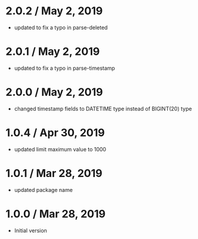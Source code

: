 2.0.2 / May 2, 2019
==================
  * updated to fix a typo in parse-deleted

2.0.1 / May 2, 2019
==================
  * updated to fix a typo in parse-timestamp

2.0.0 / May 2, 2019
==================
  * changed timestamp fields to DATETIME type instead of BIGINT(20) type

1.0.4 / Apr 30, 2019
==================
  * updated limit maximum value to 1000

1.0.1 / Mar 28, 2019
==================
  * updated package name

1.0.0 / Mar 28, 2019
==================
  * Initial version
